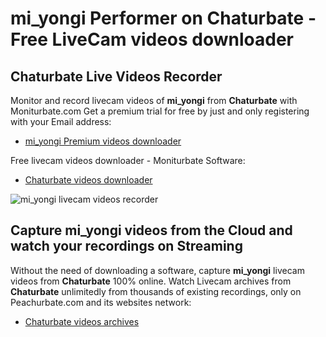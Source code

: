 # mi_yongi Performer on Chaturbate - Free LiveCam videos downloader

## Chaturbate Live Videos Recorder

Monitor and record livecam videos of **mi_yongi** from **Chaturbate** with Moniturbate.com
Get a premium trial for free by just and only registering with your Email address:
* [mi_yongi Premium videos downloader](https://moniturbate.com/request-demo-licence-key.html)

Free livecam videos downloader - Moniturbate Software:
* [Chaturbate videos downloader](https://moniturbate.com/moniturbate-download-software.html)

![mi_yongi livecam videos recorder](https://peachurnet.com/templates/moniturbate-software.png)


## Capture mi_yongi videos from the Cloud and watch your recordings on Streaming

Without the need of downloading a software, capture **mi_yongi** livecam videos from **Chaturbate** 100% online.
Watch Livecam archives from **Chaturbate** unlimitedly from thousands of existing recordings, only on Peachurbate.com and its websites network:
* [Chaturbate videos archives](https://peachurnet.com/)